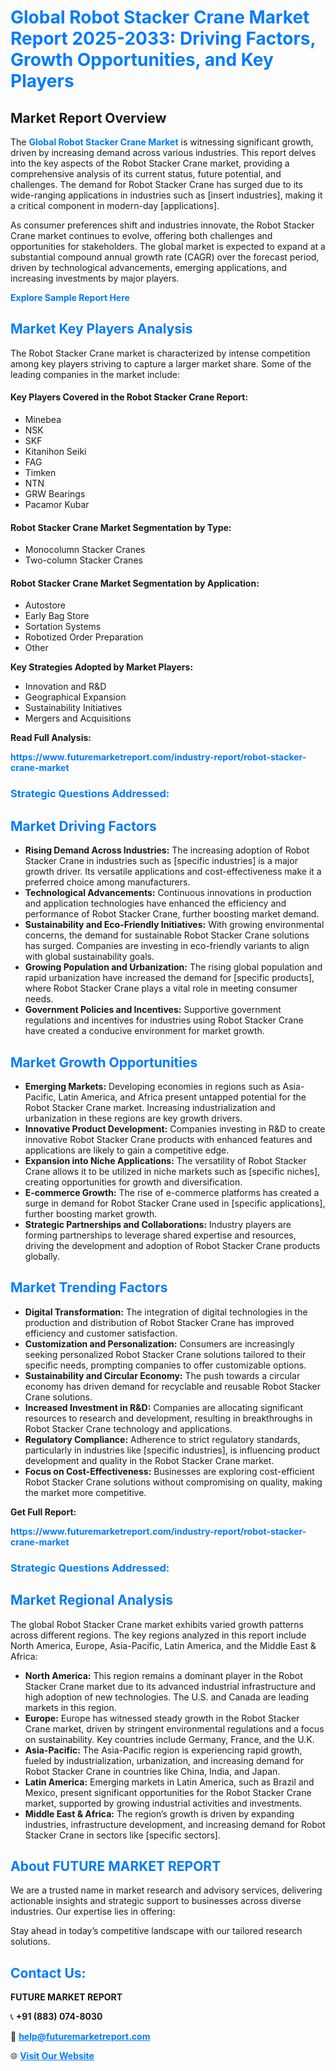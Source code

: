 <h1 style="color: #007BFF;">Global Robot Stacker Crane Market Report 2025-2033: Driving Factors, Growth Opportunities, and Key Players</h1>

<section id="overview">
<h2>Market Report Overview</h2>
<p>The <a href="https://www.futuremarketreport.com/industry-report/robot-stacker-crane-market" style="color: #007BFF; text-decoration: none;"><strong>Global Robot Stacker Crane Market</strong></a> is witnessing significant growth, driven by increasing demand across various industries. This report delves into the key aspects of the Robot Stacker Crane market, providing a comprehensive analysis of its current status, future potential, and challenges. The demand for Robot Stacker Crane has surged due to its wide-ranging applications in industries such as [insert industries], making it a critical component in modern-day [applications].</p>
<p>As consumer preferences shift and industries innovate, the Robot Stacker Crane market continues to evolve, offering both challenges and opportunities for stakeholders. The global market is expected to expand at a substantial compound annual growth rate (CAGR) over the forecast period, driven by technological advancements, emerging applications, and increasing investments by major players.</p>
</section>

<section id="overview">
<p><a href="https://www.futuremarketreport.com/request-sample/reportId=86805" style="color: #007BFF; text-decoration: none;"><strong>Explore Sample Report Here</strong></a></p>
</section>

<section id="key-players">
<h2 style="color: #007BFF;">Market Key Players Analysis</h2>
<p>The Robot Stacker Crane market is characterized by intense competition among key players striving to capture a larger market share. Some of the leading companies in the market include:</p>
<h4>Key Players Covered in the Robot Stacker Crane Report:</h4>
<ul><li>Minebea</li><li>NSK</li><li>SKF</li><li>Kitanihon Seiki</li><li>FAG</li><li>Timken</li><li>NTN</li><li>GRW Bearings</li><li>Pacamor Kubar</li></ul>
<h4>Robot Stacker Crane Market Segmentation by Type:</h4>
<ul><li>Monocolumn Stacker Cranes</li><li>Two-column Stacker Cranes</li></ul>

<h4>Robot Stacker Crane Market Segmentation by Application:</h4>
<ul><li>Autostore</li><li>Early Bag Store</li><li>Sortation Systems</li><li>Robotized Order Preparation</li><li>Other</li></ul>
<p><strong>Key Strategies Adopted by Market Players:</strong></p>
<ul>
<li>Innovation and R&D</li>
<li>Geographical Expansion</li>
<li>Sustainability Initiatives</li>
<li>Mergers and Acquisitions</li>
</ul>
</section>

<section>
<p><strong>Read Full Analysis: </strong></p><a href="https://www.futuremarketreport.com/industry-report/robot-stacker-crane-market" style="color: #007BFF; text-decoration: none;"><strong>https://www.futuremarketreport.com/industry-report/robot-stacker-crane-market</strong></a>
<h3 style="color: #007BFF;">Strategic Questions Addressed:</h3>
</section>

<section id="driving-factors">
<h2 style="color: #007BFF;">Market Driving Factors</h2>
<ul>
<li><strong>Rising Demand Across Industries:</strong> The increasing adoption of Robot Stacker Crane in industries such as [specific industries] is a major growth driver. Its versatile applications and cost-effectiveness make it a preferred choice among manufacturers.</li>
<li><strong>Technological Advancements:</strong> Continuous innovations in production and application technologies have enhanced the efficiency and performance of Robot Stacker Crane, further boosting market demand.</li>
<li><strong>Sustainability and Eco-Friendly Initiatives:</strong> With growing environmental concerns, the demand for sustainable Robot Stacker Crane solutions has surged. Companies are investing in eco-friendly variants to align with global sustainability goals.</li>
<li><strong>Growing Population and Urbanization:</strong> The rising global population and rapid urbanization have increased the demand for [specific products], where Robot Stacker Crane plays a vital role in meeting consumer needs.</li>
<li><strong>Government Policies and Incentives:</strong> Supportive government regulations and incentives for industries using Robot Stacker Crane have created a conducive environment for market growth.</li>
</ul>
</section>

<section id="growth-opportunities">
<h2 style="color: #007BFF;">Market Growth Opportunities</h2>
<ul>
<li><strong>Emerging Markets:</strong> Developing economies in regions such as Asia-Pacific, Latin America, and Africa present untapped potential for the Robot Stacker Crane market. Increasing industrialization and urbanization in these regions are key growth drivers.</li>
<li><strong>Innovative Product Development:</strong> Companies investing in R&D to create innovative Robot Stacker Crane products with enhanced features and applications are likely to gain a competitive edge.</li>
<li><strong>Expansion into Niche Applications:</strong> The versatility of Robot Stacker Crane allows it to be utilized in niche markets such as [specific niches], creating opportunities for growth and diversification.</li>
<li><strong>E-commerce Growth:</strong> The rise of e-commerce platforms has created a surge in demand for Robot Stacker Crane used in [specific applications], further boosting market growth.</li>
<li><strong>Strategic Partnerships and Collaborations:</strong> Industry players are forming partnerships to leverage shared expertise and resources, driving the development and adoption of Robot Stacker Crane products globally.</li>
</ul>
</section>

<section id="trending-factors">
<h2 style="color: #007BFF;">Market Trending Factors</h2>
<ul>
<li><strong>Digital Transformation:</strong> The integration of digital technologies in the production and distribution of Robot Stacker Crane has improved efficiency and customer satisfaction.</li>
<li><strong>Customization and Personalization:</strong> Consumers are increasingly seeking personalized Robot Stacker Crane solutions tailored to their specific needs, prompting companies to offer customizable options.</li>
<li><strong>Sustainability and Circular Economy:</strong> The push towards a circular economy has driven demand for recyclable and reusable Robot Stacker Crane solutions.</li>
<li><strong>Increased Investment in R&D:</strong> Companies are allocating significant resources to research and development, resulting in breakthroughs in Robot Stacker Crane technology and applications.</li>
<li><strong>Regulatory Compliance:</strong> Adherence to strict regulatory standards, particularly in industries like [specific industries], is influencing product development and quality in the Robot Stacker Crane market.</li>
<li><strong>Focus on Cost-Effectiveness:</strong> Businesses are exploring cost-efficient Robot Stacker Crane solutions without compromising on quality, making the market more competitive.</li>
</ul>
</section>

<section>
<p><strong>Get Full Report: </strong></p><a href="https://www.futuremarketreport.com/industry-report/robot-stacker-crane-market" style="color: #007BFF; text-decoration: none;"><strong>https://www.futuremarketreport.com/industry-report/robot-stacker-crane-market</strong></a>
<h3 style="color: #007BFF;">Strategic Questions Addressed:</h3>
</section>


<section id="regional-analysis">
<h2 style="color: #007BFF;">Market Regional Analysis</h2>
<p>The global Robot Stacker Crane market exhibits varied growth patterns across different regions. The key regions analyzed in this report include North America, Europe, Asia-Pacific, Latin America, and the Middle East & Africa:</p>
<ul>
<li><strong>North America:</strong> This region remains a dominant player in the Robot Stacker Crane market due to its advanced industrial infrastructure and high adoption of new technologies. The U.S. and Canada are leading markets in this region.</li>
<li><strong>Europe:</strong> Europe has witnessed steady growth in the Robot Stacker Crane market, driven by stringent environmental regulations and a focus on sustainability. Key countries include Germany, France, and the U.K.</li>
<li><strong>Asia-Pacific:</strong> The Asia-Pacific region is experiencing rapid growth, fueled by industrialization, urbanization, and increasing demand for Robot Stacker Crane in countries like China, India, and Japan.</li>
<li><strong>Latin America:</strong> Emerging markets in Latin America, such as Brazil and Mexico, present significant opportunities for the Robot Stacker Crane market, supported by growing industrial activities and investments.</li>
<li><strong>Middle East & Africa:</strong> The region’s growth is driven by expanding industries, infrastructure development, and increasing demand for Robot Stacker Crane in sectors like [specific sectors].</li>
</ul>
</section>

<footer>
<h2 style="color: #007BFF;">About FUTURE MARKET REPORT</h2>
<p>We are a trusted name in market research and advisory services, delivering actionable insights and strategic support to businesses across diverse industries. Our expertise lies in offering:</p>

<p>Stay ahead in today’s competitive landscape with our tailored research solutions.</p>

<h2 style="color: #007BFF;">Contact Us:</h2>
<p><strong>FUTURE MARKET REPORT</strong></p>
<p>📞 <strong>+91 (883) 074-8030</strong></p>
<p>📧 <strong><a href="mailto:help@futuremarketreport.com" style="color: #007BFF;">help@futuremarketreport.com</a></strong></p>
<p>🌐 <strong><a href="https://www.futuremarketreport.com/" style="color: #007BFF;">Visit Our Website</a></strong></p>
</footer>